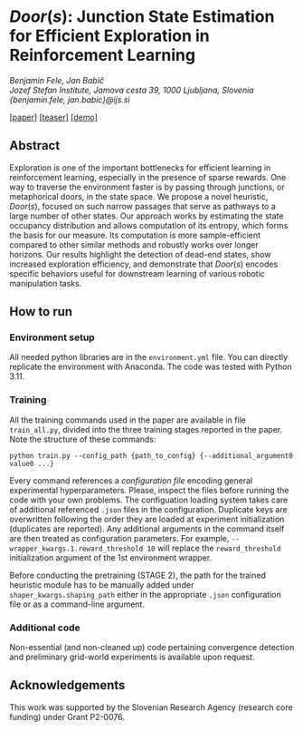 # $Door(s)$: Junction State Estimation for Efficient Exploration in Reinforcement Learning

*Benjamin Fele, Jan Babič* <br>
*Jozef Stefan Institute, Jamova cesta 39, 1000 Ljubljana, Slovenia* <br>
*{benjamin.fele, jan.babic}@ijs.si*

[[paper]](https://proceedings.mlr.press)
[[teaser]](https://youtu.be/TYQ31tm0wbc)
[[demo]](https://youtu.be/tC4IWy4Nl6Y)

## Abstract

Exploration is one of the important bottlenecks for efficient learning in reinforcement learning, especially in the presence of sparse rewards. One way to traverse the environment faster is by passing through junctions, or metaphorical doors, in the state space. We propose a novel heuristic, $Door(s)$, focused on such narrow passages that serve as pathways to a large number of other states. Our approach works by estimating the state occupancy distribution and allows computation of its entropy, which forms the basis for our measure. Its computation is more sample-efficient compared to other similar methods and robustly works over longer horizons. Our results highlight the detection of dead-end states, show increased exploration efficiency, and demonstrate that $Door(s)$ encodes specific behaviors useful for downstream learning of various robotic manipulation tasks.

## How to run

### Environment setup

All needed python libraries are in the `environment.yml` file. You can directly replicate the environment with Anaconda. The code was tested with Python 3.11.

### Training

All the training commands used in the paper are available in file `train_all.py`, divided into the three training stages reported in the paper. Note the structure of these commands:
```
python train.py --config_path {path_to_config} {--additional_argument0 value0 ...}
```

Every command references a *configuration file* encoding general experimental hyperparameters. Please, inspect the files before running the code with your own problems. The configuation loading system takes care of additional referenced `.json` files in the configuration. Duplicate keys are overwritten following the order they are loaded at experiment initialization (duplicates are reported). Any additional arguments in the command itself are then treated as configuration parameters. For example, `--wrapper_kwargs.1.reward_threshold 10` will replace the `reward_threshold` initialization argument of the 1st environment wrapper.

Before conducting the pretraining (STAGE 2), the path for the trained heuristic module has to be manually added under `shaper_kwargs.shaping_path` either in the appropriate `.json` configuration file or as a command-line argument.

### Additional code

Non-essential (and non-cleaned up) code pertaining convergence detection and preliminary grid-world experiments is available upon request.

## Acknowledgements

This work was supported by the Slovenian Research Agency (research core funding) under Grant P2-0076.
